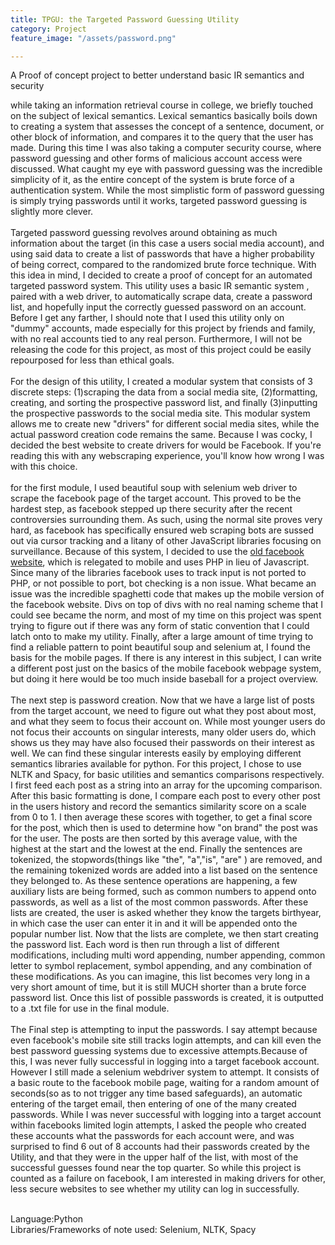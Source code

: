 ```yaml
---
title: TPGU: the Targeted Password Guessing Utility
category: Project
feature_image: "/assets/password.png"

---
```

A Proof of concept project to better understand basic IR semantics and security
<!-- more -->
while taking an information retrieval course in college, we briefly touched on the subject of lexical semantics.
Lexical semantics basically boils down to creating a system that assesses the concept of a sentence, document, or other block of information, and compares it to the query that the user has made.
During this time I was also taking a computer security course, where password guessing and other forms of malicious account access were discussed. 
What caught my eye with password guessing was the incredible simplicity of it, as the entire concept of the system is brute force of a authentication system.
While the most simplistic form of password guessing is simply trying passwords until it works, targeted password guessing is slightly more clever.
<br>
<br>
Targeted password guessing revolves around obtaining as much information about the target (in this case a users social media account), and using said data to create a list of passwords that have a higher probability of being correct, compared to the randomized brute force technique.
With this idea in mind, I decided to create a proof of concept for an automated targeted password system. This utility uses a basic IR semantic system , paired with a web driver, to automatically scrape data, create a password list, and hopefully input the correctly guessed password on an account.
Before I get any farther, I should note that I used this utility only on "dummy" accounts, made especially for this project by friends and family, with no real accounts tied to any real person. Furthermore, I will not be releasing the code for this project, as most of this project could be easily repourposed for less than ethical goals. 
<br>
<br>
For the design of this utility, I created a modular system that consists of 3 discrete steps: (1)scraping the data from a social media site, (2)formatting, creating, and sorting the prospective password list, and finally (3)inputting the prospective passwords to the social media site.
This modular system allows me to create new "drivers" for different social media sites, while the actual password creation code remains the same. Because I was cocky, I decided the best website to create drivers for would be Facebook. If you're reading this with any webscraping experience, you'll know how wrong I was with this choice.  
<br>
for the first module, I used beautiful soup with selenium web driver to scrape the facebook page of the target account. This proved to be the hardest step, as facebook stepped up there security after the recent controversies surrounding them.
As such, using the normal site proves very hard, as facebook has specifically ensured web scraping bots are sussed out via cursor tracking and a litany of other JavaScript libraries focusing on surveillance. Because of this system, I decided to use the [old facebook website][Facebook Mobile], which is relegated to mobile and uses PHP in lieu of Javascript.
Since many of the libraries facebook uses to track input is not ported to PHP, or not possible to port, bot checking is a non issue. What became an issue was the incredible spaghetti code that makes up the mobile version of the facebook website. Divs on top of divs with no real naming scheme that I could see became the norm, and most of my time on this project was spent trying to figure out if there was any form of static convention that I could latch onto to make my utility. Finally, after a large amount of time trying to find a reliable pattern to point beautiful soup and selenium at, I found the basis for the mobile pages.
If there is any interest in this subject, I can write a different post just on the basics of the mobile facebook webpage system, but doing it here would be too much inside baseball for a project overview.
<br>
<br>
The next step is password creation. Now that we have a large list of posts from the target account, we need to figure out what they post about most, and what they seem to focus their account on. While most younger users do not focus their accounts on singular interests, many older users do, which shows us they may have also focused their passwords on their interest as well.
We can find these singular interests easily by employing different semantics libraries available for python. For this project, I chose to use NLTK and Spacy, for basic utilities and semantics comparisons respectively. I first feed each post as a string into an array for the upcoming comparison. After this basic formatting is done, I compare each post to every other post in the users history and record the semantics similarity score on a scale from 0 to 1. 
I then average these scores with together, to get a final score for the post, which then is used to determine how "on brand" the post was for the user. The posts are then sorted by this average value, with the highest at the start and the lowest at the end. Finally the sentences are tokenized, the stopwords(things like "the", "a","is", "are" ) are removed, and the remaining tokenized words are added into a list based on the sentence they belonged to. As these sentence operations are happening, a few auxiliary lists are being formed, such as common numbers to append onto passwords, as well as a list of the most common passwords.
After these lists are created, the user is asked whether they know the targets birthyear, in which case the user can enter it in and it will be appended onto the popular number list. Now that the lists are complete, we then start creating the password list. Each word is then run through a list of different modifications, including multi word appending, number appending, common letter to symbol replacement, symbol appending, and any combination of these modifications. As you can imagine, this list becomes very long in a very short amount of time, but it is still MUCH shorter than a brute force password list.
Once this list of possible passwords is created, it is outputted to a .txt file for use in the final module.
<br>
<br>
The Final step is attempting to input the passwords. I say attempt because even facebook's mobile site still tracks login attempts, and can kill even the best password guessing systems due to excessive attempts.Because of this, I was never fully successful in logging into a target facebook account. However I still made a selenium webdriver system to attempt. It consists of a basic route to the facebook mobile page, waiting for a random amount of seconds(so as to not trigger any time based safeguards), an automatic entering of the target email, then entering of one of the many created passwords.
While I was never successful with logging into a target account within facebooks limited login attempts, I asked the people who created these accounts what the passwords for each account were, and was surprised to find 6 out of 8 accounts had their passwords created by the Utility, and that they were in the upper half of the list, with most of the successful guesses found near the top quarter. So while this project is counted as a failure on facebook, I am interested in making drivers for other, less secure websites to see whether my utility can log in successfully. <br>



[Facebook Mobile]: HTTPS://m.facebook.com/


<br>
Language:Python <br>
Libraries/Frameworks of note used: Selenium, NLTK, Spacy